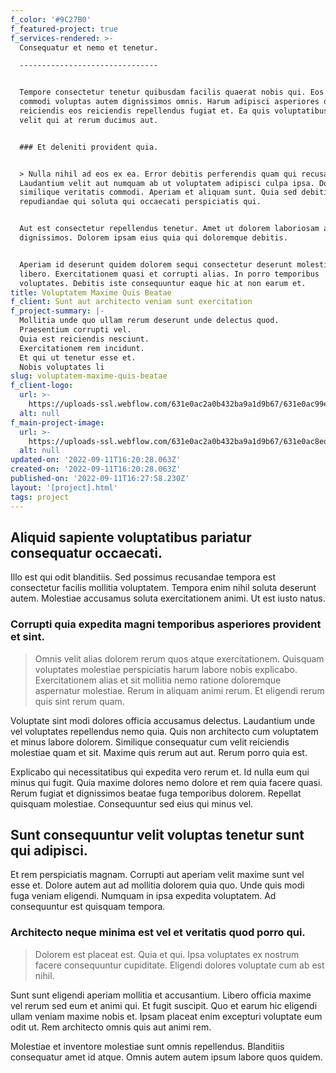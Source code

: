 ```yaml
---
f_color: '#9C27B0'
f_featured-project: true
f_services-rendered: >-
  Consequatur et nemo et tenetur.

  -------------------------------


  Tempore consectetur tenetur quibusdam facilis quaerat nobis qui. Eos cum sint
  commodi voluptas autem dignissimos omnis. Harum adipisci asperiores deleniti
  reiciendis eos reiciendis repellendus fugiat et. Ea quis voluptatibus optio
  velit qui at rerum ducimus aut.


  ### Et deleniti provident quia.


  > Nulla nihil ad eos ex ea. Error debitis perferendis quam qui recusandae.
  Laudantium velit aut numquam ab ut voluptatem adipisci culpa ipsa. Dolor aut
  similique veritatis commodi. Aperiam et aliquam sunt. Quia sed debitis
  repudiandae qui soluta qui occaecati perspiciatis qui.


  Aut est consectetur repellendus tenetur. Amet ut dolorem laboriosam aliquid
  dignissimos. Dolorem ipsam eius quia qui doloremque debitis.


  Aperiam id deserunt quidem dolorem sequi consectetur deserunt molestiae
  libero. Exercitationem quasi et corrupti alias. In porro temporibus
  voluptates. Debitis iste consequuntur eaque hic at non earum et.
title: Voluptatem Maxime Quis Beatae
f_client: Sunt aut architecto veniam sunt exercitation
f_project-summary: |-
  Mollitia unde quo ullam rerum deserunt unde delectus quod.
  Praesentium corrupti vel.
  Quia est reiciendis nesciunt.
  Exercitationem rem incidunt.
  Et qui ut tenetur esse et.
  Nobis voluptates li
slug: voluptatem-maxime-quis-beatae
f_client-logo:
  url: >-
    https://uploads-ssl.webflow.com/631e0ac2a0b432ba9a1d9b67/631e0ac99e73502e532054fb_1662913224372-image17.jpg
  alt: null
f_main-project-image:
  url: >-
    https://uploads-ssl.webflow.com/631e0ac2a0b432ba9a1d9b67/631e0ac8ed58055183bd84aa_1662913224373-image15.jpg
  alt: null
updated-on: '2022-09-11T16:20:28.063Z'
created-on: '2022-09-11T16:20:28.063Z'
published-on: '2022-09-11T16:27:58.230Z'
layout: '[project].html'
tags: project
---
```


Aliquid sapiente voluptatibus pariatur consequatur occaecati.
-------------------------------------------------------------

Illo est qui odit blanditiis. Sed possimus recusandae tempora est consectetur facilis mollitia voluptatem. Tempora enim nihil soluta deserunt autem. Molestiae accusamus soluta exercitationem animi. Ut est iusto natus.

### Corrupti quia expedita magni temporibus asperiores provident et sint.

> Omnis velit alias dolorem rerum quos atque exercitationem. Quisquam voluptates molestiae perspiciatis harum labore nobis explicabo. Exercitationem alias et sit mollitia nemo ratione doloremque aspernatur molestiae. Rerum in aliquam animi rerum. Et eligendi rerum quis sint rerum quam.

Voluptate sint modi dolores officia accusamus delectus. Laudantium unde vel voluptates repellendus nemo quia. Quis non architecto cum voluptatem et minus labore dolorem. Similique consequatur cum velit reiciendis molestiae quam et sit. Maxime quis rerum aut aut. Rerum porro quia est.

Explicabo qui necessitatibus qui expedita vero rerum et. Id nulla eum qui minus qui fugit. Quia maxime dolores nemo dolore et rem quia facere quasi. Rerum fugiat et dignissimos beatae fuga temporibus dolorem. Repellat quisquam molestiae. Consequuntur sed eius qui minus vel.

Sunt consequuntur velit voluptas tenetur sunt qui adipisci.
-----------------------------------------------------------

Et rem perspiciatis magnam. Corrupti aut aperiam velit maxime sunt vel esse et. Dolore autem aut ad mollitia dolorem quia quo. Unde quis modi fuga veniam eligendi. Numquam in ipsa expedita voluptatem. Ad consequuntur est quisquam tempora.

### Architecto neque minima est vel et veritatis quod porro qui.

> Dolorem est placeat est. Quia et qui. Ipsa voluptates ex nostrum facere consequuntur cupiditate. Eligendi dolores voluptate cum ab est nihil.

Sunt sunt eligendi aperiam mollitia et accusantium. Libero officia maxime vel rerum sed eum et animi qui. Et fugit suscipit. Quo et earum hic eligendi ullam veniam maxime nobis et. Ipsam placeat enim excepturi voluptate eum odit ut. Rem architecto omnis quis aut animi rem.

Molestiae et inventore molestiae sunt omnis repellendus. Blanditiis consequatur amet id atque. Omnis autem autem ipsum labore quos quidem.

